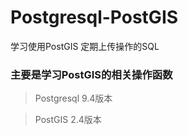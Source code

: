 # Postgresql-PostGIS
学习使用PostGIS 定期上传操作的SQL

### 主要是学习PostGIS的相关操作函数

> Postgresql 9.4版本  

> PostGIS 2.4版本
